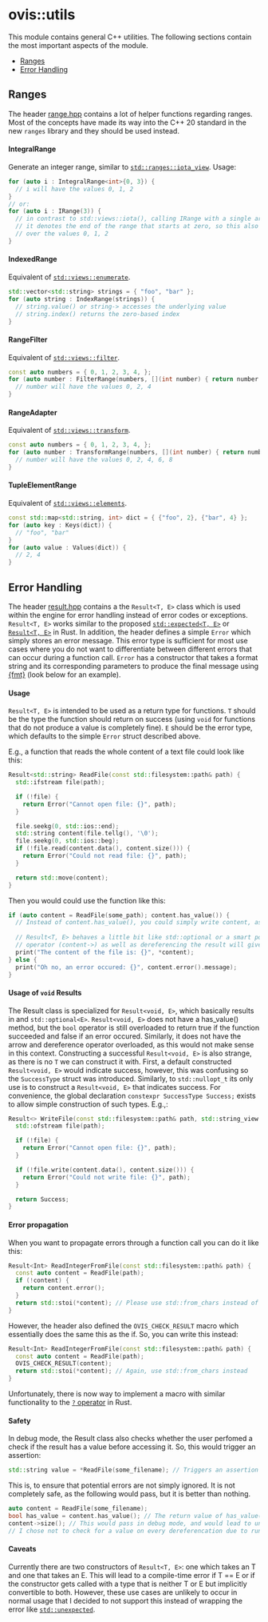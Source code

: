 # ovis::utils
This module contains general C++ utilities.
The following sections contain the most important aspects of the module.

* [Ranges](#ranges)
* [Error Handling](#error-handling)

## Ranges
The header [range.hpp](utils/include/ovis/utils/result.hpp) contains a lot of helper functions regarding ranges.
Most of the concepts have made its way into the C++ 20 standard in the new `ranges` library and they should be used instead.

#### IntegralRange
Generate an integer range, similar to [`std::ranges::iota_view`](https://en.cppreference.com/w/cpp/ranges/iota_view).
Usage:
```C++
for (auto i : IntegralRange<int>{0, 3}) {
  // i will have the values 0, 1, 2
}
// or:
for (auto i : IRange(3)) {
  // in contrast to std::views::iota(), calling IRange with a single argument
  // it denotes the end of the range that starts at zero, so this also iterates
  // over the values 0, 1, 2
}
```

#### IndexedRange
Equivalent of [`std::views::enumerate`](https://en.cppreference.com/w/cpp/ranges/enumerate_view).
```C++
std::vector<std::string> strings = { "foo", "bar" };
for (auto string : IndexRange(strings)) {
  // string.value() or string-> accesses the underlying value
  // string.index() returns the zero-based index
}
```

#### RangeFilter
Equivalent of [`std::views::filter`](https://en.cppreference.com/w/cpp/ranges/filter_view).
```C++
const auto numbers = { 0, 1, 2, 3, 4, };
for (auto number : FilterRange(numbers, [](int number) { return number % 2 == 0; })) {
  // number will have the values 0, 2, 4
}
```

#### RangeAdapter
Equivalent of [`std::views::transform`](https://en.cppreference.com/w/cpp/ranges/transform_view).
```C++
const auto numbers = { 0, 1, 2, 3, 4, };
for (auto number : TransformRange(numbers, [](int number) { return number * 2; })) {
  // number will have the values 0, 2, 4, 6, 8
}
```

#### TupleElementRange
Equivalent of [`std::views::elements`](https://en.cppreference.com/w/cpp/ranges/elements_view).
```C++
const std::map<std::string, int> dict = { {"foo", 2}, {"bar", 4} };
for (auto key : Keys(dict)) {
  // "foo", "bar"
}
for (auto value : Values(dict)) {
  // 2, 4
}
```

## Error Handling
The header [result.hpp](utils/include/ovis/utils/result.hpp) contains a the `Result<T, E>` class which is used within the engine for error handling instead of error codes or exceptions.
`Result<T, E>` works similar to the proposed [`std::expected<T, E>`](https://en.cppreference.com/w/cpp/utility/expected) or [`Result<T, E>`](https://doc.rust-lang.org/std/result/) in Rust.
In addition, the header defines a simple `Error` which simply stores an error message.
This error type is sufficient for most use cases where you do not want to differentiate between different errors that can occur during a function call.
`Error` has a constructor that takes a format string and its corresponding parameters to produce the final message using [{fmt}](https://github.com/fmtlib/fmt) (look below for an example).

#### Usage
`Result<T, E>` is intended to be used as a return type for functions.
`T` should be the type the function should return on success (using `void` for functions that do not produce a value is completely fine).
`E` should be the error type, which defaults to the simple `Error` struct described above.

E.g., a function that reads the whole content of a text file could look like this:
```C++
Result<std::string> ReadFile(const std::filesystem::path& path) {
  std::ifstream file(path);

  if (!file) {
    return Error("Cannot open file: {}", path);
  }

  file.seekg(0, std::ios::end);
  std::string content(file.tellg(), '\0');
  file.seekg(0, std::ios::beg);
  if (!file.read(content.data(), content.size())) {
    return Error("Could not read file: {}", path);
  }

  return std::move(content);
}
```
Then you would could use the function like this:
```C++
if (auto content = ReadFile(some_path); content.has_value()) {
  // Instead of content.has_value(), you could simply write content, as the bool operator is overloaded
  
  // Result<T, E> behaves a little bit like std::optional or a smart pointer in the sense that the arrow
  // operator (content->) as well as dereferencing the result will give access to the underlying T.
  print("The content of the file is: {}", *content);
} else {
  print("Oh no, an error occured: {}", content.error().message);
}
```

#### Usage of `void` Results
The Result class is specialized for `Result<void, E>`, which basically results in and `std::optional<E>`.
`Result<void, E>` does not have a has_value() method, but the `bool` operator is still overloaded to return true if the function succeeded and false if an error occured.
Similarly, it does not have the arrow and dereference operator overloaded, as this would not make sense in this context.
Constructing a successful `Result<void, E>` is also strange, as there is no `T` we can construct it with.
First, a default constructed `Result<void, E>` would indicate success, however, this was confusing so the `SuccessType` struct was introduced.
Similarly, to `std::nullopt_t` its only use is to construct a `Result<void, E>` that indicates success.
For convenience, the global declaration `constexpr SuccessType Success;` exists to allow simple construction of such types.
E.g.,:
```C++
Result<> WriteFile(const std::filesystem::path& path, std::string_view content) {
  std::ofstream file(path);

  if (!file) {
    return Error("Cannot open file: {}", path);
  }

  if (!file.write(content.data(), content.size())) {
    return Error("Could not write file: {}", path);
  }

  return Success;
}
```

#### Error propagation
When you want to propagate errors through a function call you can do it like this:
```C++
Result<Int> ReadIntegerFromFile(const std::filesystem::path& path) {
  const auto content = ReadFile(path);
  if (!content) {
    return content.error();
  }
  return std::stoi(*content); // Please use std::from_chars instead of stoi in real code!
}
```
However, the header also defined the `OVIS_CHECK_RESULT` macro which essentially does the same this as the if.
So, you can write this instead:
```C++
Result<Int> ReadIntegerFromFile(const std::filesystem::path& path) {
  const auto content = ReadFile(path);
  OVIS_CHECK_RESULT(content);
  return std::stoi(*content); // Again, use std::from_chars instead
}
```
Unfortunately, there is now way to implement a macro with similar functionality to the [`?` operator](https://doc.rust-lang.org/rust-by-example/std/result/question_mark.html) in Rust.

#### Safety
In debug mode, the Result class also checks whether the user perfomed a check if the result has a value before accessing it.
So, this would trigger an assertion:
```C++
std::string value = *ReadFile(some_filename); // Triggers an assertion in debug mode, even if the result contains a value
```
This is, to ensure that potential errors are not simply ignored.
It is not completely safe, as the following would pass, but it is better than nothing.
```C++
auto content = ReadFile(some_filename);
bool has_value = content.has_value(); // The return value of has_value() needs to be used as it is flagged with [[nodiscard]]
content->size(); // This would pass in debug mode, and would lead to undefined behaviour when content actually contains an error.
// I chose not to check for a value on every dereferencation due to runtime overhead (same as std::optional, ...).
```

#### Caveats
Currently there are two constructors of `Result<T, E>`: one which takes an T and one that takes an E.
This will lead to a compile-time error if T == E or if the constructor gets called with a type that is neither T or E but implicitly convertible to both.
However, these use cases are unlikely to occur in normal usage that I decided to not support this instead of wrapping the error like [`std::unexpected`](https://en.cppreference.com/w/cpp/utility/expected/unexpected).

